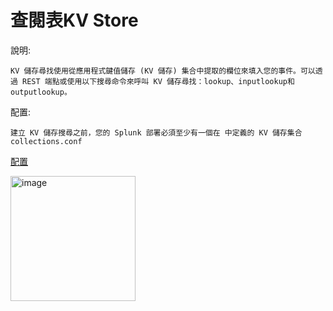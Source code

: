 查閱表KV Store
===
說明:
  
    KV 儲存尋找使用從應用程式鍵值儲存 (KV 儲存) 集合中提取的欄位來填入您的事件。可以透過 REST 端點或使用以下搜尋命令來呼叫 KV 儲存尋找：lookup、inputlookup和outputlookup。 

配置:

    建立 KV 儲存搜尋之前，您的 Splunk 部署必須至少有一個在 中定義的 KV 儲存集合collections.conf
    
[配置](https://dev.splunk.com/enterprise/docs/developapps/manageknowledge/kvstore/usingconfigurationfiles/)
    
<img width="200" alt="image" src="https://github.com/favorite986141/jamescao/assets/125249893/63825028-0057-4bea-a855-5f9a25ea0187">
